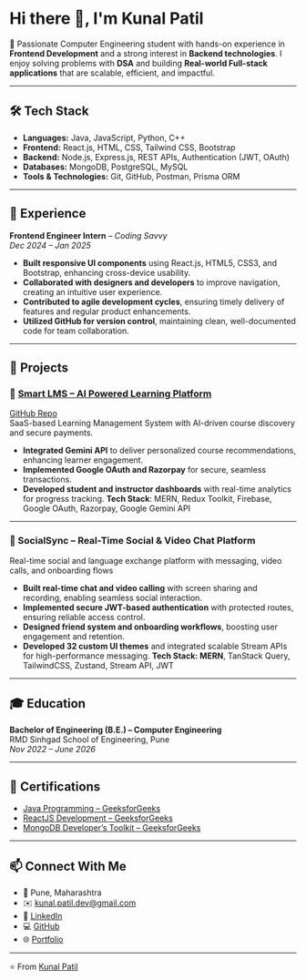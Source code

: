 # Hi there 👋, I'm Kunal Patil  

🚀 Passionate Computer Engineering student with hands-on experience in **Frontend Development** and a strong interest in **Backend technologies**. I enjoy solving problems with **DSA** and building **Real-world Full-stack applications** that are scalable, efficient, and impactful.  

---

## 🛠️ Tech Stack

- **Languages:** Java, JavaScript, Python, C++  
- **Frontend:** React.js, HTML, CSS, Tailwind CSS, Bootstrap
- **Backend:** Node.js, Express.js, REST APIs, Authentication (JWT, OAuth)  
- **Databases:** MongoDB, PostgreSQL, MySQL  
- **Tools & Technologies:** Git, GitHub, Postman, Prisma ORM

---

## 💼 Experience

**Frontend Engineer Intern** – *Coding Savvy*  
*Dec 2024 – Jan 2025*  

- **Built responsive UI components** using React.js, HTML5, CSS3, and Bootstrap, enhancing cross-device usability.
- **Collaborated with designers and developers** to improve navigation, creating an intuitive user experience.
- **Contributed to agile development cycles**, ensuring timely delivery of features and regular product enhancements.
- **Utilized GitHub for version control**, maintaining clean, well-documented code for team collaboration.


---

## 🚀 Projects  

### 🔹 [Smart LMS – AI Powered Learning Platform](https://smart-lms-d0zm.onrender.com/)  
[GitHub Repo](https://github.com/kunal-patil-dev/SmartLMS)  
SaaS-based Learning Management System with AI-driven course discovery and secure payments.
- **Integrated Gemini API** to deliver personalized course recommendations, enhancing learner engagement.
- **Implemented Google OAuth and Razorpay** for secure, seamless transactions.
- **Developed student and instructor dashboards** with real-time analytics for progress tracking.
**Tech Stack**: MERN, Redux Toolkit, Firebase, Google OAuth, Razorpay, Google Gemini API

---

### 🔹 SocialSync – Real-Time Social & Video Chat Platform  

Real-time social and language exchange platform with messaging, video calls, and onboarding flows
- **Built real-time chat and video calling** with screen sharing and recording, enabling seamless social interaction.
- **Implemented secure JWT-based authentication** with protected routes, ensuring reliable access control.
- **Designed friend system and onboarding workflows**, boosting user engagement and retention.
- **Developed 32 custom UI themes** and integrated scalable Stream APIs for high-performance messaging.
**Tech Stack: MERN**, TanStack Query, TailwindCSS, Zustand, Stream API, JWT


---

## 🎓 Education  

**Bachelor of Engineering (B.E.) – Computer Engineering**  
RMD Sinhgad School of Engineering, Pune  
*Nov 2022 – June 2026*  

---

## 📜 Certifications  

- [Java Programming – GeeksforGeeks](https://media.geeksforgeeks.org/courses/certificates/f185f68c07eae5a976f1cf5488c8c9a7.pdf)
- [ReactJS Development – GeeksforGeeks](https://media.geeksforgeeks.org/courses/certificates/8113178e201c98d845adff9e981049ee.pdf)
- [MongoDB Developer’s Toolkit – GeeksforGeeks](https://media.geeksforgeeks.org/courses/certificates/1cb32475733abea10df355053f7c283b.pdf)

---

## 📫 Connect With Me  

- 📍 Pune, Maharashtra  
- ✉️ [kunal.patil.dev@gmail.com](mailto:kunal.patil.dev@gmail.com)  
- 💼 [LinkedIn](https://linkedin.com/in/kunal-patil-dev)  
- 💻 [GitHub](https://github.com/kunal-patil-dev)
- 🌐 [Portfolio](https://kunalpatil-olive.vercel.app/)

---
⭐️ From [Kunal Patil](https://github.com/kunal-patil-dev)  

